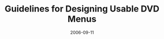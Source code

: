 ---
abstract: ''
authors:
- Thomas Költringer
- Martin Tomitsch
- Karin Kappel
- Thomas Grechenig
date: '2006-09-11'
featured: false
links:
- name: Publik
  url: https://publik.tuwien.ac.at/showentry.php?ID=140749&lang=2
publication_types:
- '1'
publishDate: '2006-09-11'
specifics: null
title: Guidelines for Designing Usable DVD Menus
url_pdf: ''
---